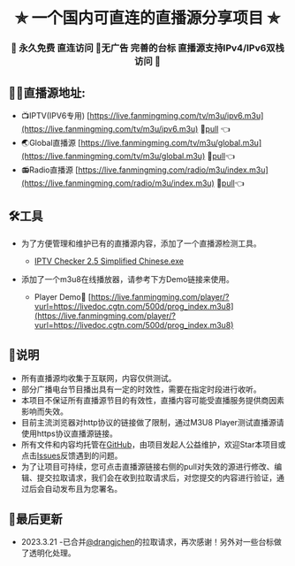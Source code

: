 <h1 align="center"> ✯ 一个国内可直连的直播源分享项目 ✯ </h1>

<h3 align="center">🔕 永久免费 直连访问 🚫无广告 完善的台标 直播源支持IPv4/IPv6双栈访问 🔕</h3>

## 🤹‍♂️直播源地址:
- 📺IPTV(IPV6专用) [https://live.fanmingming.com/tv/m3u/ipv6.m3u](https://live.fanmingming.com/tv/m3u/ipv6.m3u) 📑[pull](https://github.com/fanmingming/live/edit/main/tv/m3u/ipv6.m3u) 👈
- 🌏Global直播源 [https://live.fanmingming.com/tv/m3u/global.m3u](https://live.fanmingming.com/tv/m3u/global.m3u) 📑[pull](https://github.com/fanmingming/live/edit/main/tv/m3u/global.m3u)👈
- 📻Radio直播源 [https://live.fanmingming.com/radio/m3u/index.m3u](https://live.fanmingming.com/radio/m3u/index.m3u) 📑[pull](https://github.com/fanmingming/live/edit/main/radio/m3u/index.m3u)👈

## 🛠️工具
- 为了方便管理和维护已有的直播源内容，添加了一个直播源检测工具。
  - [IPTV Checker 2.5 Simplified Chinese.exe](https://live.fanmingming.com/tools/IPTV-Checker-2.5-Simplified-Chinese.exe)

- 添加了一个m3u8在线播放器，请参考下方Demo链接来使用。
  - Player Demo🔗 [https://live.fanmingming.com/player/?vurl=https://livedoc.cgtn.com/500d/prog_index.m3u8](https://live.fanmingming.com/player/?vurl=https://livedoc.cgtn.com/500d/prog_index.m3u8)

## 📖说明
- 所有直播源均收集于互联网，内容仅供测试。
- 部分广播电台节目播出具有一定的时效性，需要在指定时段进行收听。
- 本项目不保证所有直播源节目的有效性，直播内容可能受直播服务提供商因素影响而失效。
- 目前主流浏览器对http协议的链接做了限制，通过M3U8 Player测试直播源请使用https协议直播源链接。
- 所有文件和内容均托管在[GitHub](https://github.com/fanmingming/live)，由项目发起人公益维护，欢迎Star本项目或点击[Issues](https://github.com/fanmingming/live/issues)反馈遇到的问题。
- 为了让项目可持续，您可点击直播源链接右侧的pull对失效的源进行修改、编辑、提交拉取请求，我们会在收到拉取请求后，对您提交的内容进行验证，通过后会自动发布且为您署名。

## 📔最后更新
- 2023.3.21
  -已合并[@drangjchen](https://github.com/drangjchen)的拉取请求，再次感谢！另外对一些台标做了透明化处理。
